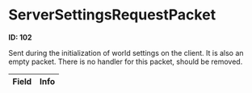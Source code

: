 # ServerSettingsRequestPacket

**ID: 102**  

Sent during the initialization of world settings on the client. It is also an empty packet. There is no handler for this packet, should be removed.

<table><thead><tr><th>Field</th><th>Info</th></tr></thead><tbody>
</tbody></table>